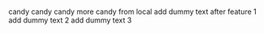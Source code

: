 candy candy candy
more candy from local
add dummy text after feature 1
add dummy text 2
add dummy text 3
